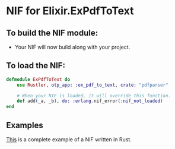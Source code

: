 # NIF for Elixir.ExPdfToText

## To build the NIF module:

- Your NIF will now build along with your project.

## To load the NIF:

```elixir
defmodule ExPdfToText do
    use Rustler, otp_app: :ex_pdf_to_text, crate: "pdfparser"

    # When your NIF is loaded, it will override this function.
    def add(_a, _b), do: :erlang.nif_error(:nif_not_loaded)
end
```

## Examples

[This](https://github.com/hansihe/NifIo) is a complete example of a NIF written in Rust.
